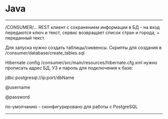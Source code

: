 # Java
******************************************************************************
/CONSUMER/...
REST клиент с сохранением информации в БД - на вход передаются ключ и текст, 
сервис возвращает список стран и города, + переданный текст.

Для запуска нужно создать таблицы/сиквенсы.
Скрипты для создания в /consumer/database/create_tables.sql

Hibernate config 
/consumer/src/main/resources/hibernate.cfg.xml
нужно прописать адрес БД, УЗ и пароль для подключения к базе:

<property name="connection.url">jdbc:postgresql://ip:port/dbName</property>

<property name="connection.username">@username</property>

<property name="connection.password">@password</property>

по-умолчанию - сконфигурировано для работы с PostgreSQL
******************************************************************************
